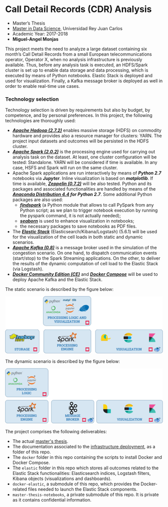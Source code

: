 # Call Detail Records (CDR) Analysis

* Master’s Thesis
* [Master in Data Science](http://www.masterdatascience.es/), Universidad Rey Juan Carlos
* Academic Year: 2017-2018
* **Miguel-Angel Monjas**

This project meets the need to analyze a large dataset containing six month’s Call Detail Records from a small European telecommunications operator, Operator X, when no analysis infrastructure is previously available. Thus, before any analysis task is executed, an HDFS/Spark cluster is set up to enable data storage and data processing, which is executed by means of Python notebooks. Elastic Stack is deployed and used for visualization. Finally, a Kafka message broker is deployed as well in order to enable real-time use cases.

### Technology selection
Technology selection is driven by requirements but also by budget, by competence, and by personal preferences. In this project, the following technologies are thoroughly used:
* ***[Apache Hadoop (2.7.2)](http://hadoop.apache.org/docs/r2.7.4/)*** enables massive storage (HDFS) on commodity hardware and provides also a resource manager for clusters: YARN. The project input datasets and outcomes will be persisted in the HDFS cluster.
* ***[Apache Spark (2.0.2)](https://spark.apache.org/releases/spark-release-2-0-2.html)*** is the processing engine used for carrying out analysis task on the dataset. At least, one cluster configuration will be tested: Standalone. YARN will be considered if time is available. In any case, HSFS and Spark will run on the same cluster.
* Apache Spark applications are run interactively by means of ***Python 2.7*** notebooks via ***Jupyter***. Inline visualization is based on ***matplotlib***. If time is available, ***[Zeppelin (0.7.2)](https://zeppelin.apache.org/docs/0.7.2/)*** will be also tested. Python and its packages and associated functionalities are handled by means of the ***[Anaconda Distribution 4.4](https://www.anaconda.com/distribution/) for Python 2.7***. Some additional Python packages are also used:
  * ***[findspark](https://github.com/minrk/findspark)*** (a Python module that allows to call PySpark from any Python script; as we plan to trigger notebook execution by running the pyspark command, it is not actually needed);
  * ***[seaborn](https://seaborn.pydata.org/)*** is used to enhance visualization in notebooks;
  * the necessary packages to save notebooks as PDF files.
* The ***[Elastic Stack](https://www.elastic.co/products)*** (Elasticsearch/Kibana/Logstash) (5.6.1) will be used for the visualization of the cell loads in both static and dynamic scenarios.
* ***[Apache Kafka (0.8)](https://kafka.apache.org/)*** is a  message broker used in the simulation of the congestion scenario. On one hand, to dispatch communication events (start/stop) to the Spark Streaming applications. On the other, to deliver the results of the dynamic computation of cell load to the Elastic Stack (via Logstash).
* ***[Docker Community Edition (CE)](https://www.docker.com/community-edition)*** and ***[Docker Compose](https://docs.docker.com/compose/)*** will be used to deploy Apache Kafka and the Elastic Stack.

The static scenario is described by the figure below:

![Static scenario](./doc/images/Static-Technology.PNG)

The dynamic scenario is described by the figure below:

![Dynamic scenario](./doc/images/Dynamic-Technology.PNG)

The project comprises the following deliverables:
* The actual [master's thesis](./Masters_thesis_Miguel-Angel_Monjas_v1.02.docx).
* The documentation associated to the [infrastructure deployment](./doc/infrastructure.md), as a folder of this repo.
* The `docker` folder in this repo containing the scripts to install Docker and Docker Compose.
* The `elastic` folder in this repo which stores all outcomes related to the Elastic Stack functionalities: Elasticsearch indices, Logstash filters, Kibana objects (visualizations and dashboards).
* `docker-elastic`, a submodule of this repo, which provides the Docker-related files needed to launch the Elastic Stack components.
* `master-thesis-notebooks`, a private submodule of this repo. It is private as it contains confidential information. 